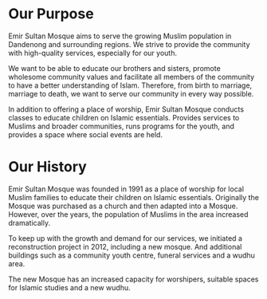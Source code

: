# Our Purpose
Emir Sultan Mosque aims to serve the growing Muslim population in Dandenong and surrounding regions. We strive to provide the community with high-quality services, especially for our youth. 

We want to be able to educate our brothers and sisters, promote wholesome community values and facilitate all members of the community to have a better understanding of Islam. Therefore, from birth to marriage, marriage to death, we want to serve our community in every way possible.

In addition to offering a place of worship, Emir Sultan Mosque conducts classes to educate children on Islamic essentials. Provides services to Muslims and broader communities, runs programs for the youth, and provides a space where social events are held.

# Our History
Emir Sultan Mosque was founded in 1991 as a place of worship for local Muslim families to educate their children on Islamic essentials. Originally the Mosque was purchased as a church and then adapted into a Mosque. However, over the years, the population of Muslims in the area increased dramatically. 

To keep up with the growth and demand for our services, we initiated a reconstruction project in 2012, including a new mosque. And additional buildings such as a community youth centre, funeral services and a wudhu area.

The new Mosque has an increased capacity for worshipers, suitable spaces for Islamic studies and a new wudhu.

